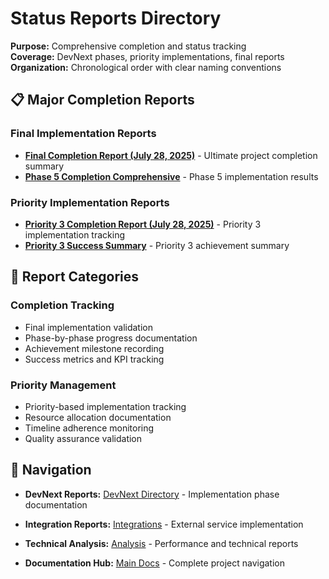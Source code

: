 # Status Reports Directory

**Purpose:** Comprehensive completion and status tracking  
**Coverage:** DevNext phases, priority implementations, final reports  
**Organization:** Chronological order with clear naming conventions

## 📋 **Major Completion Reports**


### **Final Implementation Reports**

- [**Final Completion Report (July 28, 2025)**](./final-completion-report-2025-07-28.md) - Ultimate project completion summary
- [**Phase 5 Completion Comprehensive**](./phase5-completion-comprehensive.md) - Phase 5 implementation results


### **Priority Implementation Reports**

- [**Priority 3 Completion Report (July 28, 2025)**](./priority3-completion-report-2025-07-28.md) - Priority 3 implementation tracking  
- [**Priority 3 Success Summary**](./priority3-success-summary.md) - Priority 3 achievement summary

## 🎯 **Report Categories**


### **Completion Tracking**

- Final implementation validation
- Phase-by-phase progress documentation
- Achievement milestone recording
- Success metrics and KPI tracking


### **Priority Management**

- Priority-based implementation tracking
- Resource allocation documentation  
- Timeline adherence monitoring
- Quality assurance validation

## 🔗 **Navigation**


- **DevNext Reports:** [DevNext Directory](../devnext/) - Implementation phase documentation

- **Integration Reports:** [Integrations](../integrations/) - External service implementation  

- **Technical Analysis:** [Analysis](../analysis/) - Performance and technical reports

- **Documentation Hub:** [Main Docs](../README.md) - Complete project navigation
